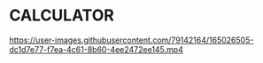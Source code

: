 # CALCULATOR

https://user-images.githubusercontent.com/79142164/165026505-dc1d7e77-f7ea-4c61-8b60-4ee2472ee145.mp4

